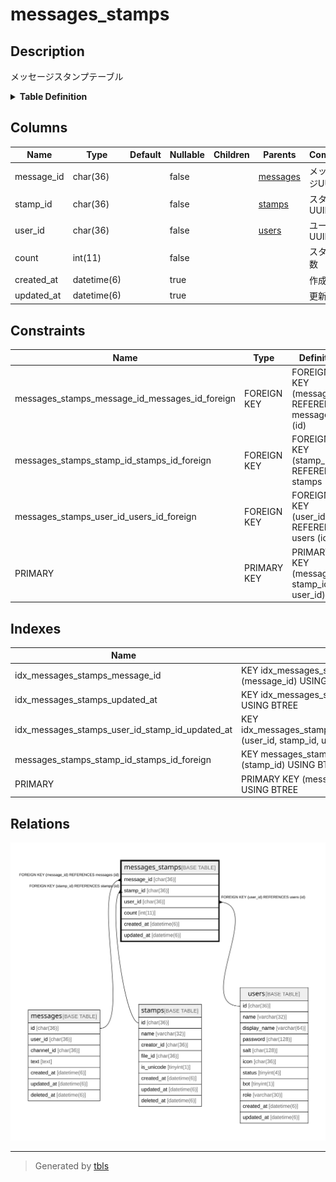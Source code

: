 # messages_stamps

## Description

メッセージスタンプテーブル

<details>
<summary><strong>Table Definition</strong></summary>

```sql
CREATE TABLE `messages_stamps` (
  `message_id` char(36) NOT NULL,
  `stamp_id` char(36) NOT NULL,
  `user_id` char(36) NOT NULL,
  `count` int(11) NOT NULL,
  `created_at` datetime(6) DEFAULT NULL,
  `updated_at` datetime(6) DEFAULT NULL,
  PRIMARY KEY (`message_id`,`stamp_id`,`user_id`),
  KEY `idx_messages_stamps_message_id` (`message_id`),
  KEY `idx_messages_stamps_updated_at` (`updated_at`),
  KEY `messages_stamps_stamp_id_stamps_id_foreign` (`stamp_id`),
  KEY `idx_messages_stamps_user_id_stamp_id_updated_at` (`user_id`,`stamp_id`,`updated_at`),
  CONSTRAINT `messages_stamps_message_id_messages_id_foreign` FOREIGN KEY (`message_id`) REFERENCES `messages` (`id`) ON DELETE CASCADE ON UPDATE CASCADE,
  CONSTRAINT `messages_stamps_stamp_id_stamps_id_foreign` FOREIGN KEY (`stamp_id`) REFERENCES `stamps` (`id`) ON DELETE CASCADE ON UPDATE CASCADE,
  CONSTRAINT `messages_stamps_user_id_users_id_foreign` FOREIGN KEY (`user_id`) REFERENCES `users` (`id`) ON DELETE CASCADE ON UPDATE CASCADE
) ENGINE=InnoDB DEFAULT CHARSET=utf8mb4
```

</details>

## Columns

| Name | Type | Default | Nullable | Children | Parents | Comment |
| ---- | ---- | ------- | -------- | -------- | ------- | ------- |
| message_id | char(36) |  | false |  | [messages](messages.md) | メッセージUUID |
| stamp_id | char(36) |  | false |  | [stamps](stamps.md) | スタンプUUID |
| user_id | char(36) |  | false |  | [users](users.md) | ユーザーUUID |
| count | int(11) |  | false |  |  | スタンプ数 |
| created_at | datetime(6) |  | true |  |  | 作成日時 |
| updated_at | datetime(6) |  | true |  |  | 更新日時 |

## Constraints

| Name | Type | Definition |
| ---- | ---- | ---------- |
| messages_stamps_message_id_messages_id_foreign | FOREIGN KEY | FOREIGN KEY (message_id) REFERENCES messages (id) |
| messages_stamps_stamp_id_stamps_id_foreign | FOREIGN KEY | FOREIGN KEY (stamp_id) REFERENCES stamps (id) |
| messages_stamps_user_id_users_id_foreign | FOREIGN KEY | FOREIGN KEY (user_id) REFERENCES users (id) |
| PRIMARY | PRIMARY KEY | PRIMARY KEY (message_id, stamp_id, user_id) |

## Indexes

| Name | Definition |
| ---- | ---------- |
| idx_messages_stamps_message_id | KEY idx_messages_stamps_message_id (message_id) USING BTREE |
| idx_messages_stamps_updated_at | KEY idx_messages_stamps_updated_at (updated_at) USING BTREE |
| idx_messages_stamps_user_id_stamp_id_updated_at | KEY idx_messages_stamps_user_id_stamp_id_updated_at (user_id, stamp_id, updated_at) USING BTREE |
| messages_stamps_stamp_id_stamps_id_foreign | KEY messages_stamps_stamp_id_stamps_id_foreign (stamp_id) USING BTREE |
| PRIMARY | PRIMARY KEY (message_id, stamp_id, user_id) USING BTREE |

## Relations

![er](messages_stamps.svg)

---

> Generated by [tbls](https://github.com/k1LoW/tbls)
